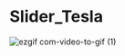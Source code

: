 # Slider_Tesla

![ezgif com-video-to-gif (1)](https://github.com/DaveInc01/Slider_Tesla/assets/83174720/11bdda8c-8480-45c4-bcbd-81b38d26d2c7)
